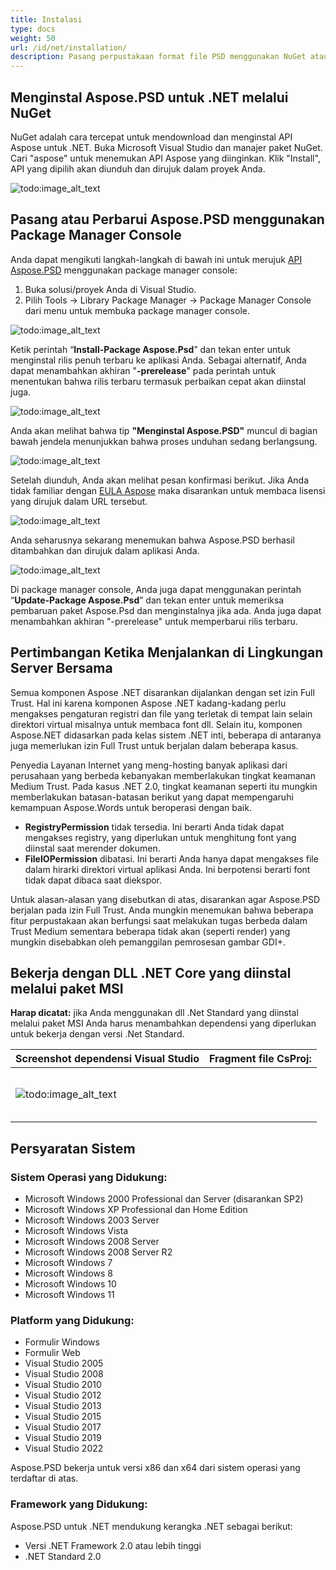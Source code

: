 ```yaml
---
title: Instalasi
type: docs
weight: 50
url: /id/net/installation/
description: Pasang perpustakaan format file PSD menggunakan NuGet atau Package Manager Console.
---
```


## **Menginstal Aspose.PSD untuk .NET melalui NuGet**
NuGet adalah cara tercepat untuk mendownload dan menginstal API Aspose untuk .NET. Buka Microsoft Visual Studio dan manajer paket NuGet. Cari "aspose" untuk menemukan API Aspose yang diinginkan. Klik "Install", API yang dipilih akan diunduh dan dirujuk dalam proyek Anda.

![todo:image_alt_text](installation_1.png)
## **Pasang atau Perbarui Aspose.PSD menggunakan Package Manager Console**
Anda dapat mengikuti langkah-langkah di bawah ini untuk merujuk [API Aspose.PSD](https://www.nuget.org/packages/Aspose.psd/) menggunakan package manager console:

1. Buka solusi/proyek Anda di Visual Studio.
1. Pilih Tools -> Library Package Manager -> Package Manager Console dari menu untuk membuka package manager console.

![todo:image_alt_text](installation_2.png)

Ketik perintah “**Install-Package Aspose.Psd**” dan tekan enter untuk menginstal rilis penuh terbaru ke aplikasi Anda. Sebagai alternatif, Anda dapat menambahkan akhiran "**-prerelease**" pada perintah untuk menentukan bahwa rilis terbaru termasuk perbaikan cepat akan diinstal juga.

![todo:image_alt_text](installation_3.png)

Anda akan melihat bahwa tip **"Menginstal Aspose.PSD"** muncul di bagian bawah jendela menunjukkan bahwa proses unduhan sedang berlangsung. 

![todo:image_alt_text](installation_4.png)

Setelah diunduh, Anda akan melihat pesan konfirmasi berikut. Jika Anda tidak familiar dengan [EULA Aspose](https://company.aspose.com/legal/eula) maka disarankan untuk membaca lisensi yang dirujuk dalam URL tersebut. 

![todo:image_alt_text](installation_5.png)

Anda seharusnya sekarang menemukan bahwa Aspose.PSD berhasil ditambahkan dan dirujuk dalam aplikasi Anda.

![todo:image_alt_text](installation_6.png)

Di package manager console, Anda juga dapat menggunakan perintah “**Update-Package Aspose.Psd**” dan tekan enter untuk memeriksa pembaruan paket Aspose.Psd dan menginstalnya jika ada. Anda juga dapat menambahkan akhiran "-prerelease" untuk memperbarui rilis terbaru.
## **Pertimbangan Ketika Menjalankan di Lingkungan Server Bersama**
Semua komponen Aspose .NET disarankan dijalankan dengan set izin Full Trust. Hal ini karena komponen Aspose .NET kadang-kadang perlu mengakses pengaturan registri dan file yang terletak di tempat lain selain direktori virtual misalnya untuk membaca font dll. Selain itu, komponen Aspose.NET didasarkan pada kelas sistem .NET inti, beberapa di antaranya juga memerlukan izin Full Trust untuk berjalan dalam beberapa kasus.

Penyedia Layanan Internet yang meng-hosting banyak aplikasi dari perusahaan yang berbeda kebanyakan memberlakukan tingkat keamanan Medium Trust. Pada kasus .NET 2.0, tingkat keamanan seperti itu mungkin memberlakukan batasan-batasan berikut yang dapat mempengaruhi kemampuan Aspose.Words untuk beroperasi dengan baik.

- **RegistryPermission** tidak tersedia. Ini berarti Anda tidak dapat mengakses registry, yang diperlukan untuk menghitung font yang diinstal saat merender dokumen.
- **FileIOPermission** dibatasi. Ini berarti Anda hanya dapat mengakses file dalam hirarki direktori virtual aplikasi Anda. Ini berpotensi berarti font tidak dapat dibaca saat diekspor.

Untuk alasan-alasan yang disebutkan di atas, disarankan agar Aspose.PSD berjalan pada izin Full Trust. Anda mungkin menemukan bahwa beberapa fitur perpustakaan akan berfungsi saat melakukan tugas berbeda dalam Trust Medium sementara beberapa tidak akan (seperti render) yang mungkin disebabkan oleh pemanggilan pemrosesan gambar GDI+.


## **Bekerja dengan DLL .NET Core yang diinstal melalui paket MSI**


**Harap dicatat:** jika Anda menggunakan dll .Net Standard yang diinstal melalui paket MSI Anda harus menambahkan dependensi yang diperlukan untuk bekerja dengan versi .Net Standard.

|**Screenshot dependensi Visual Studio**|**Fragment file CsProj:**|
| :- | :- |
|![todo:image_alt_text](installation_7.png)|<ItemGroup><p></p><p>`    `<PackageReference Include="System.Drawing.Common" Version="4.5.1" /></p><p>`    `<PackageReference Include="System.Text.Encoding.CodePages" Version="4.5.0" /></p><p></p></ItemGroup>|
## **Persyaratan Sistem**
### **Sistem Operasi yang Didukung:**
- Microsoft Windows 2000 Professional dan Server (disarankan SP2)
- Microsoft Windows XP Professional dan Home Edition
- Microsoft Windows 2003 Server
- Microsoft Windows Vista
- Microsoft Windows 2008 Server
- Microsoft Windows 2008 Server R2
- Microsoft Windows 7
- Microsoft Windows 8
- Microsoft Windows 10
- Microsoft Windows 11
### **Platform yang Didukung:**
- Formulir Windows
- Formulir Web
- Visual Studio 2005
- Visual Studio 2008
- Visual Studio 2010
- Visual Studio 2012
- Visual Studio 2013
- Visual Studio 2015
- Visual Studio 2017
- Visual Studio 2019
- Visual Studio 2022

Aspose.PSD bekerja untuk versi x86 dan x64 dari sistem operasi yang terdaftar di atas.
### **Framework yang Didukung:**
Aspose.PSD untuk .NET mendukung kerangka .NET sebagai berikut:

- Versi .NET Framework 2.0 atau lebih tinggi
- .NET Standard 2.0
